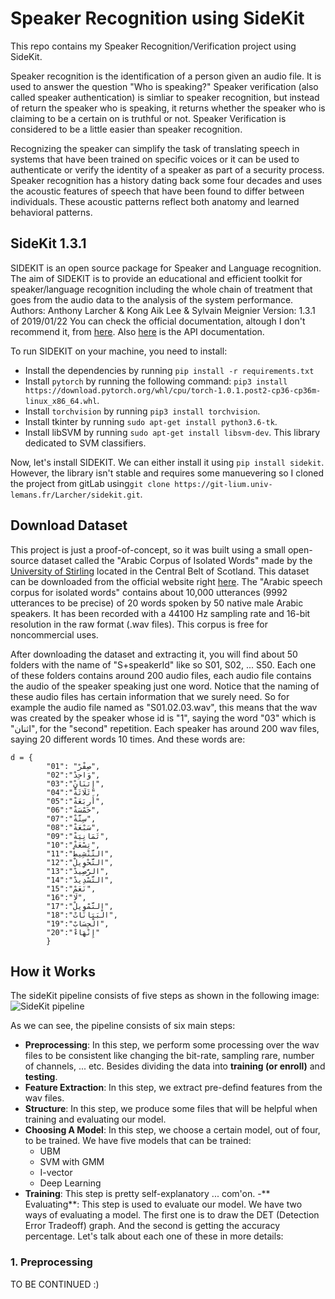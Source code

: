 # Speaker Recognition using SideKit
This repo contains my Speaker Recognition/Verification project using SideKit.

Speaker recognition is the identification of a person given an audio file. It is used to answer the question "Who is speaking?" Speaker verification (also called speaker authentication) is simliar to speaker recognition, but instead of return the speaker who is speaking, it returns whether the speaker who is claiming to be a certain on is truthful or not. Speaker Verification is considered to be a little easier than speaker recognition.

Recognizing the speaker can simplify the task of translating speech in systems that have been trained on specific voices or it can be used to authenticate or verify the identity of a speaker as part of a security process. Speaker recognition has a history dating back some four decades and uses the acoustic features of speech that have been found to differ between individuals. These acoustic patterns reflect both anatomy and learned behavioral patterns.

## SideKit 1.3.1
SIDEKIT is an open source package for Speaker and Language recognition. The aim of SIDEKIT is to provide an educational and efficient toolkit for speaker/language recognition including the whole chain of treatment that goes from the audio data to the analysis of the system performance.
Authors:	Anthony Larcher & Kong Aik Lee & Sylvain Meignier
Version:	1.3.1 of 2019/01/22
You can check the official documentation, altough I don't recommend it, from [here](https://projets-lium.univ-lemans.fr/sidekit/). Also [here](https://projets-lium.univ-lemans.fr/sidekit/api/index.html) is the API documentation.

To run SIDEKIT on your machine, you need to install:

- Install the dependencies by running `pip install -r requirements.txt`
- Install `pytorch` by running the following command: `pip3 install https://download.pytorch.org/whl/cpu/torch-1.0.1.post2-cp36-cp36m-linux_x86_64.whl`.
- Install `torchvision` by running `pip3 install torchvision`.
- Install tkinter by running `sudo apt-get install python3.6-tk`.
- Install libSVM by running `sudo apt-get install libsvm-dev`. This library dedicated to SVM classifiers.

Now, let's install SIDEKIT. We can either install it using `pip install sidekit`. However, the library isn't stable and requires some manuevering so I cloned the project from gitLab using`git clone https://git-lium.univ-lemans.fr/Larcher/sidekit.git`.

## Download Dataset
This project is just a proof-of-concept, so it was built using a small open-source dataset called the "Arabic Corpus of Isolated Words" made by the [University of Stirling](http://www.cs.stir.ac.uk/) located in the Central Belt of Scotland. This dataset can be downloaded from the official website right [here](http://www.cs.stir.ac.uk/~lss/arabic/). The "Arabic speech corpus for isolated words" contains about 10,000 utterances (9992 utterances to be precise) of 20 words spoken by 50 native male Arabic speakers. It has been recorded with a 44100 Hz sampling rate and 16-bit resolution in the raw format (.wav files). This corpus is free for noncommercial uses.

After downloading the dataset and extracting it, you will find about 50 folders with the name of "S+speakerId" like so S01, S02, ... S50. Each one of these folders contains around 200 audio files, each audio file contains the audio of the speaker speaking just one word. Notice that the naming of these audio files has certain information that we surely need. So for example the audio file named as "S01.02.03.wav", this means that the wav was created by the speaker whose id is "1", saying the word "03" which is "اثنان", for the "second" repetition. Each speaker has around 200 wav files, saying 20 different words 10 times. And these words are:
```
d = {
        "01": "صِفْرْ", 
        "02":"وَاحِدْ",
        "03":"إِثنَانِْ",
        "04":"ثَلَاثَةْ",
        "05":"أَربَعَةْ",
        "06":"خَمْسَةْ",
        "07":"سِتَّةْ",
        "08":"سَبْعَةْ",
        "09":"ثَمَانِيَةْ",
        "10":"تِسْعَةْ",
        "11":"التَّنْشِيطْ",
        "12":"التَّحْوِيلْ",
        "13":"الرَّصِيدْ",
        "14":"التَّسْدِيدْ",
        "15":"نَعَمْ",
        "16":"لَا",
        "17":"التَّمْوِيلْ",
        "18":"الْبَيَانَاتْ",
        "19":"الْحِسَابْ",
        "20":"إِنْهَاءْ"
        }
```
## How it Works
The sideKit pipeline consists of five steps as shown in the following image:
![SideKit pipeline](http://www.mediafire.com/convkey/cc16/r56t49ybirn455izg.jpg) 

As we can see, the pipeline consists of six main steps:

- **Preprocessing**: In this step, we perform some processing over the wav files to be consistent like changing the bit-rate, sampling rare, number of channels, ... etc. Besides dividing the data into **training (or enroll)** and **testing**.
- **Feature Extraction**: In this step, we extract pre-defind features from the wav files.
- **Structure**: In this step, we produce some files that will be helpful when training and evaluating our model.
- **Choosing A Model**: In this step, we choose a certain model, out of four, to be trained. We have five models that can be trained:
	- UBM
	- SVM with GMM
	- I-vector
	- Deep Learning
- **Training**: This step is pretty self-explanatory ... com'on.
-** Evaluating**: This step is used to evaluate our model. We have two ways of evaluating a model. The first one is to draw the DET (Detection Error Tradeoff) graph. And the second is getting the accuracy percentage.
Let's talk about each one of these in more details:
### 1. Preprocessing

TO BE CONTINUED :)